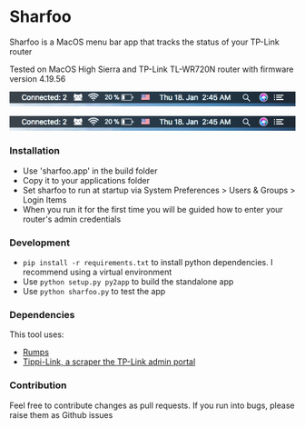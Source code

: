 # Sharfoo
Sharfoo is a MacOS menu bar app that tracks the status of your TP-Link router

Tested on MacOS High Sierra and TP-Link TL-WR720N router with firmware version 4.19.56

![Screenshot - Menu](screenshots/ss1.png)

![Screenshot - Clicked](screenshots/ss1.png)

### Installation
- Use 'sharfoo.app' in the build folder
- Copy it to your applications folder
- Set sharfoo to run at startup via System Preferences > Users &amp; Groups > Login Items
- When you run it for the first time you will be guided how to enter your router's admin credentials

### Development
- `pip install -r requirements.txt` to install python dependencies. I recommend using a virtual environment
- Use `python setup.py py2app` to build the standalone app
- Use `python sharfoo.py` to test the app

### Dependencies
This tool uses:
- [Rumps](https://github.com/jaredks/rumps)
- [Tippi-Link, a scraper the TP-Link admin portal](https://github.com/furqan-shakoor/tippi-link)


### Contribution
Feel free to contribute changes as pull requests. If you run into bugs, please raise them as Github issues